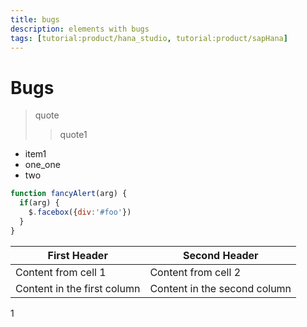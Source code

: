 ```yaml
---
title: bugs
description: elements with bugs
tags: [tutorial:product/hana_studio, tutorial:product/sapHana]
---
```


# Bugs

> quote
>> quote1

- item1
 - one_one
 - two

```javascript
function fancyAlert(arg) {
  if(arg) {
    $.facebox({div:'#foo'})
  }
}
```

First Header | Second Header
------------ | -------------
Content from cell 1 | Content from cell 2
Content in the first column | Content in the second column
1
